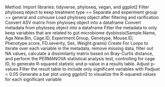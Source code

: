 Method:
Import libraries: tidyverse, phyloseq, vegan, and ggplot2
Filter phyloseq object to keep treatment type == Separate and experiment group == general and cohouse
Load phyloseq object after filtering and rarification
Convert ASV matrix from phyloseq object into a dataframe
Convert metadata from phyloseq object into a dataframe
Filter the metadata to only keep variables that are related to gut microbiome dysbiosis(Sample.Name, Age.New.Bin, Cage.ID, Experiment.Group, Genotype, Mouse.ID, Phenotype.score, FD.severity, Sex, Weight.grams)
Create For Loops to iterate over each variable in the metadata, remove missing data, filter out NA values, calculate a dissimilarity matrix based on Bray-Curtis distance, and perform the PERMANOVA statistical analysis test, controlling for cage ID, to generate R-squared statistic and p-value in a results table.
Adjust p-values
Filter the result table to include only significant variables with Padjust < 0.05
Generate a bar plot using ggplot2 to visualize the R-squared values for each significant variable
